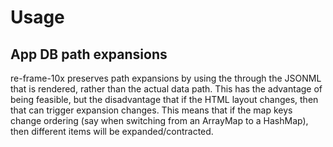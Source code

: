 # Usage

## App DB path expansions

re-frame-10x preserves path expansions by using the through the JSONML 
that is rendered, rather than the actual data path. This has the advantage 
of being feasible, but the disadvantage that if the HTML layout changes, 
then that can trigger expansion changes. This means that if the map keys 
change ordering (say when switching from an ArrayMap to a HashMap), then 
different items will be expanded/contracted.
